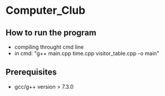 # Computer_Club
## How to run the program
* compiling throught cmd line
* in cmd: "g++ main.cpp time.cpp visitor_table.cpp -o main"

## Prerequisites
* gcc/g++ version > 7.3.0
